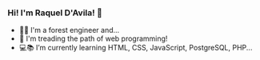 ### Hi! I'm Raquel D'Avila! 👋

- 🌲🌳 I'm a forest engineer and...
- 🚀 I'm treading the path of web programming!
- 💻📚 I’m currently learning HTML, CSS, JavaScript, PostgreSQL, PHP...


